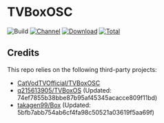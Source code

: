 # TVBoxOSC

![Build](https://shields.io/github/workflow/status/wudongdefeng/new_cat/Test?logo=github&label=Build)
[![Channel](https://img.shields.io/badge/Follow-Telegram-blue.svg?logo=telegram)](https://t.me/TVBoxOSC)
[![Download](https://img.shields.io/github/v/release/wudongdefeng/new_cat?color=orange&logoColor=orange&label=Download&logo=DocuSign)](https://github.com/wudongdefeng/new_cat/releases/latest) 
[![Total](https://shields.io/github/downloads/wudongdefeng/new_cat/total?logo=Bookmeter&label=Counts&logoColor=yellow&color=yellow)](https://github.com/wudongdefeng/new_cat/releases)

## Credits
This repo relies on the following third-party projects:
- [CatVodTVOfficial/TVBoxOSC](https://github.com/CatVodTVOfficial/TVBoxOSC)
- [q215613905/TVBoxOS](https://github.com/q215613905/TVBoxOS) (Updated: 74ef7855b38bbe87b95af45345acacce809f11bd)
- [takagen99/Box](https://github.com/takagen99/Box) (Updated: 5bfb7abb754ab6cf4fa98c50521a03619f5aa69f)
